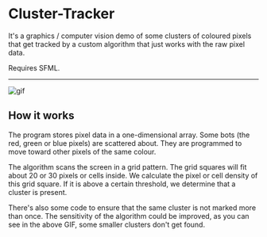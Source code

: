 # Cluster-Tracker
It's a graphics / computer vision demo of some clusters of coloured pixels that get tracked by a custom algorithm that just works with the raw pixel data. 

Requires SFML.

---

![gif](cluster_tracker.gif)

## How it works

The program stores pixel data in a one-dimensional array. Some bots (the red, green or blue pixels) are scattered about. They are programmed to move toward other pixels of the same colour. 

The algorithm scans the screen in a grid pattern. The grid squares will fit about 20 or 30 pixels or cells inside. We calculate the pixel or cell density of this grid square. If it is above a certain threshold, we determine that a cluster is present.

There's also some code to ensure that the same cluster is not marked more than once. The sensitivity of the algorithm could be improved, as you can see in the above GIF, some smaller clusters don't get found.
